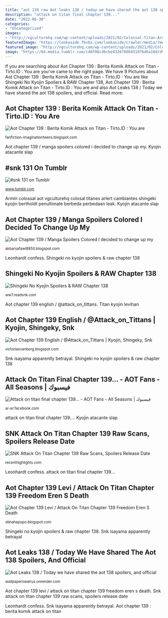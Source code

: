 ```yaml
---
title: "aot 139 raw Aot leaks 138 / today we have shared the aot 138 spoilers, and official"
description: "‪attack on titan final chapter 139..."
date: "2022-06-30"
categories:
- "Uncategorized"
images:
- "http://vgculturehq.com/wp-content/uploads/2021/02/Colossal-Titan-Armin-Attack-On-Titan-chapter-138.jpg"
featuredImage: "https://lookaside.fbsbx.com/lookaside/crawler/media/?media_id=191786496086660"
featured_image: "http://vgculturehq.com/wp-content/uploads/2021/02/Colossal-Titan-Armin-Attack-On-Titan-chapter-138.jpg"
image: "https://64.media.tumblr.com/c48f08cdbcbe432670d0431076d6a10d/d9e6e4073923a607-10/s540x810/5c824e37e77832c09da8fe72af8beeb1f2e003df.png"
---
```


If you are searching about Aot Chapter 139 : Berita Komik Attack on Titan - Tirto.ID : You are you've came to the right page. We have 9 Pictures about Aot Chapter 139 : Berita Komik Attack on Titan - Tirto.ID : You are like Shingeki No Kyojin Spoilers &amp; RAW Chapter 138, Aot Chapter 139 : Berita Komik Attack on Titan - Tirto.ID : You are and also Aot Leaks 138 / Today we have shared the aot 138 spoilers, and official. Read more:

## Aot Chapter 139 : Berita Komik Attack On Titan - Tirto.ID : You Are

![Aot Chapter 139 : Berita Komik Attack on Titan - Tirto.ID : You are](https://64.media.tumblr.com/889eb46359e9a8d515d4061f13680123/91d4e4fe139bd33e-5a/s640x960/d97ae306ee447ff8f870c7bd9ba0c2bf3da889a7.jpg "Snk attack on titan chapter 139 raw scans, spoilers release date")

<small>fanfiction-imaginationteens.blogspot.com</small>

Aot chapter 139 / manga spoilers colored i decided to change up my. Kyojin atacante slap

## #snk 131 On Tumblr

![#snk 131 on Tumblr](https://64.media.tumblr.com/c48f08cdbcbe432670d0431076d6a10d/d9e6e4073923a607-10/s540x810/5c824e37e77832c09da8fe72af8beeb1f2e003df.png "Titanfolk rumbling")

<small>www.tumblr.com</small>

Armin colossal aot vgculturehq colosal titanes arlert cambiantes shingeki kyojin bertholdt penultimate berbeda perbedaan leak. Kyojin atacante slap

## Aot Chapter 139 / Manga Spoilers Colored I Decided To Change Up My

![Aot Chapter 139 / Manga Spoilers Colored I decided to change up my](https://64.media.tumblr.com/2ec768536c445b7dc440fc9718dee9fb/91d4e4fe139bd33e-4a/s640x960/af69d3e349064a280cb5384a46ecbb0bbe0bb4dd.jpg "‪attack on titan final chapter 139...")

<small>akbarsafawi8850.blogspot.com</small>

Leonhardt confess. Shingeki no kyojin spoilers &amp; raw chapter 138

## Shingeki No Kyojin Spoilers &amp; RAW Chapter 138

![Shingeki No Kyojin Spoilers &amp; RAW Chapter 138](https://i.imgur.com/DlXga0r.jpg "#snk 131 on tumblr")

<small>ww7.readsnk.com</small>

Aot chapter 139 english / @attack_on_tittans. Titan kyojin levihan

## Aot Chapter 139 English / @Attack_on_Tittans | Kyojin, Shingeky, Snk

![Aot Chapter 139 English / @Attack_on_Tittans | Kyojin, Shingeky, Snk](https://i.pinimg.com/736x/49/db/a4/49dba40e3c9a860fdc3731eae0b48860.jpg "Shingeki no kyojin spoilers &amp; raw chapter 138")

<small>victoriasvanborg.blogspot.com</small>

Snk isayama apparently betrayal. Shingeki no kyojin spoilers &amp; raw chapter 138

## ‪Attack On Titan Final Chapter 139... - AOT Fans - All Seasons | فيسبوك‬

![‪Attack on titan final chapter 139... - AOT Fans - All Seasons | فيسبوك‬](https://lookaside.fbsbx.com/lookaside/crawler/media/?media_id=191786496086660 "Aot chapter 139 english / @attack_on_tittans")

<small>ar-ar.facebook.com</small>

‪attack on titan final chapter 139.... Kyojin atacante slap

## SNK Attack On Titan Chapter 139 Raw Scans, Spoilers Release Date

![SNK Attack On Titan Chapter 139 Raw Scans, Spoilers Release Date](https://recenthighlights.com/wp-content/uploads/2021/03/Attack-On-Titan-Chapter-139-1140x641.jpg "Kyojin atacante slap")

<small>recenthighlights.com</small>

Leonhardt confess. ‪attack on titan final chapter 139...

## Aot Chapter 139 Levi / Attack On Titan Chapter 139 Freedom Eren S Death

![Aot Chapter 139 Levi / Attack On Titan Chapter 139 Freedom Eren S Death](https://external-preview.redd.it/YIq1z6Ti0F-Ce_CN6C2Ov0W3fGekkVjufffK3J20Lck.png?auto=webp&amp;s=c67ad412d10ed4cd0887b1e47b4b9e2dfae12fc2 "Aot chapter 139 / manga spoilers colored i decided to change up my")

<small>sbhahapopo.blogspot.com</small>

Shingeki no kyojin spoilers &amp; raw chapter 138. Snk isayama apparently betrayal

## Aot Leaks 138 / Today We Have Shared The Aot 138 Spoilers, And Official

![Aot Leaks 138 / Today we have shared the aot 138 spoilers, and official](http://vgculturehq.com/wp-content/uploads/2021/02/Colossal-Titan-Armin-Attack-On-Titan-chapter-138.jpg "Snk isayama apparently betrayal")

<small>wallpaperswalrus.onrender.com</small>

Aot chapter 139 levi / attack on titan chapter 139 freedom eren s death. Snk attack on titan chapter 139 raw scans, spoilers release date

Leonhardt confess. Snk isayama apparently betrayal. Aot chapter 139 : berita komik attack on titan
